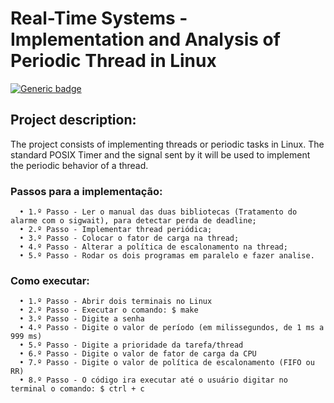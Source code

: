 # **Real-Time Systems - Implementation and Analysis of Periodic Thread in Linux**

[![Generic badge](https://img.shields.io/badge/Status-Finalizado-brightgreen.svg)](https://shields.io/)

## Project description:
The project consists of implementing threads or periodic tasks in Linux. The standard POSIX Timer and the signal sent by it will be used to implement the periodic behavior of a thread. 

### Passos para a implementação:
      • 1.º Passo - Ler o manual das duas bibliotecas (Tratamento do alarme com o sigwait), para detectar perda de deadline;
      • 2.º Passo - Implementar thread periódica;
      • 3.º Passo - Colocar o fator de carga na thread;
      • 4.º Passo - Alterar a política de escalonamento na thread;
      • 5.º Passo - Rodar os dois programas em paralelo e fazer analise.
      
### Como executar:
      • 1.º Passo - Abrir dois terminais no Linux
      • 2.º Passo - Executar o comando: $ make
      • 3.º Passo - Digite a senha
      • 4.º Passo - Digite o valor de período (em milissegundos, de 1 ms a 999 ms)
      • 5.º Passo - Digite a prioridade da tarefa/thread
      • 6.º Passo - Digite o valor de fator de carga da CPU
      • 7.º Passo - Digite o valor de política de escalonamento (FIFO ou RR)
      • 8.º Passo - O código ira executar até o usuário digitar no terminal o comando: $ ctrl + c
